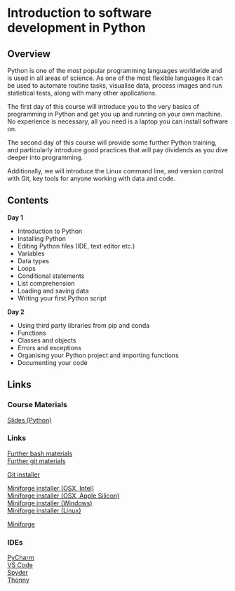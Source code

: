 # Introduction to software development in Python

## Overview
Python is one of the most popular programming languages worldwide and is used in all areas of science. As one of the 
most flexible languages it can be used to automate routine tasks, visualise data, process images and run statistical 
tests, along with many other applications.

The first day of this course will introduce you to the very basics of programming in Python and get you up and running 
on your own machine. No experience is necessary, all you need is a laptop you can install software on.

The second day of this course will provide some further Python training, and particularly introduce good practices that 
will pay dividends as you dive deeper into programming. 

Additionally, we will introduce the Linux command line, and 
version control with Git, key tools for anyone working with data and code.

## Contents

**Day 1**

*   Introduction to Python
*   Installing Python
*   Editing Python files (IDE, text editor etc.)
*   Variables
*   Data types
*   Loops
*   Conditional statements
*   List comprehension
*   Loading and saving data
*   Writing your first Python script

**Day 2**

*   Using third party libraries from pip and conda
*   Functions
*   Classes and objects
*   Errors and exceptions
*   Organising your Python project and importing functions
*   Documenting your code


## Links

### Course Materials
[Slides (Python)](https://docs.google.com/presentation/d/11URuWOxi5TMbeJNo4R1NWfBQ_ZPNFpe6YU6dvLAVcYQ/edit?usp=sharing)

### Links
[Further bash materials](http://swcarpentry.github.io/shell-novice)  
[Further git materials](http://swcarpentry.github.io/git-novice)

[Git installer](https://git-scm.com/downloads)

[Miniforge installer (OSX, Intel)](https://github.com/conda-forge/miniforge/releases/latest/download/Miniforge3-MacOSX-x86_64.sh)  
[Miniforge installer (OSX, Apple Silicon)](https://github.com/conda-forge/miniforge/releases/latest/download/Miniforge3-MacOSX-arm64.sh)  
[Miniforge installer (Windows)](https://github.com/conda-forge/miniforge/releases/latest/download/Miniforge3-Windows-x86_64.exe)  
[Miniforge installer (Linux)](https://github.com/conda-forge/miniforge/releases/latest/download/Miniforge3-Linux-x86_64.sh)

[Miniforge](https://github.com/conda-forge/miniforge)

### IDEs
[PyCharm](https://www.jetbrains.com/pycharm/)  
[VS Code](https://code.visualstudio.com/)  
[Spyder](https://www.spyder-ide.org/)  
[Thonny](https://thonny.org/)
